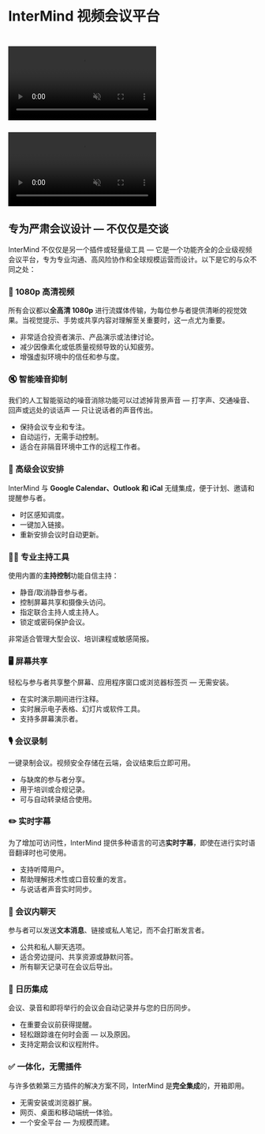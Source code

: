 # InterMind 视频会议平台

<video  autoplay muted playsinline style="margin-top: 24px" class="light-only">
  <source src="/video-meeting-platform-1d.mp4" type="video/mp4">
</video>
<video  autoplay muted playsinline style="margin-top: 24px" class="dark-only">
  <source src="/video-meeting-platform-1l.mp4" type="video/mp4">
</video>

## 专为严肃会议设计 — 不仅仅是交谈

InterMind 不仅仅是另一个插件或轻量级工具 — 它是一个功能齐全的企业级视频会议平台，专为专业沟通、高风险协作和全球规模运营而设计。以下是它的与众不同之处：

### 🎥 1080p 高清视频

所有会议都以**全高清 1080p** 进行流媒体传输，为每位参与者提供清晰的视觉效果。当视觉提示、手势或共享内容对理解至关重要时，这一点尤为重要。

- 非常适合投资者演示、产品演示或法律讨论。
- 减少因像素化或低质量视频导致的认知疲劳。
- 增强虚拟环境中的信任和参与度。

### 🔇 智能噪音抑制

我们的人工智能驱动的噪音消除功能可以过滤掉背景声音 — 打字声、交通噪音、回声或远处的谈话声 — 只让说话者的声音传出。

- 保持会议专业和专注。
- 自动运行，无需手动控制。
- 适合在非隔音环境中工作的远程工作者。

### 📅 高级会议安排

InterMind 与 **Google Calendar、Outlook 和 iCal** 无缝集成，便于计划、邀请和提醒参与者。

- 时区感知调度。
- 一键加入链接。
- 重新安排会议时自动更新。

### 🧑‍⚖️ 专业主持工具

使用内置的**主持控制**功能自信主持：

- 静音/取消静音参与者。
- 控制屏幕共享和摄像头访问。
- 指定联合主持人或主持人。
- 锁定或密码保护会议。

非常适合管理大型会议、培训课程或敏感简报。

### 🖥️ 屏幕共享

轻松与参与者共享整个屏幕、应用程序窗口或浏览器标签页 — 无需安装。

- 在实时演示期间进行注释。
- 实时展示电子表格、幻灯片或软件工具。
- 支持多屏幕演示者。

### 🎙️ 会议录制

一键录制会议。视频安全存储在云端，会议结束后立即可用。

- 与缺席的参与者分享。
- 用于培训或合规记录。
- 可与自动转录结合使用。

### ✏️ 实时字幕

为了增加可访问性，InterMind 提供多种语言的可选**实时字幕**，即使在进行实时语音翻译时也可使用。

- 支持听障用户。
- 帮助理解技术性或口音较重的发言。
- 与说话者声音实时同步。

### 💬 会议内聊天

参与者可以发送**文本消息**、链接或私人笔记，而不会打断发言者。

- 公共和私人聊天选项。
- 适合旁边提问、共享资源或静默问答。
- 所有聊天记录可在会议后导出。

### 📆 日历集成

会议、录音和即将举行的会议会自动记录并与您的日历同步。

- 在重要会议前获得提醒。
- 轻松跟踪谁在何时会面 — 以及原因。
- 支持定期会议和议程附件。

### ✅ 一体化，无需插件

与许多依赖第三方插件的解决方案不同，InterMind 是**完全集成**的，开箱即用。

- 无需安装或浏览器扩展。
- 网页、桌面和移动端统一体验。
- 一个安全平台 — 为规模而建。